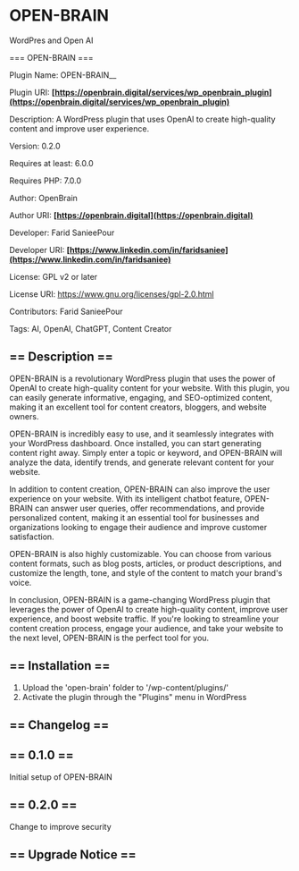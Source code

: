 # OPEN-BRAIN
WordPres and Open AI

=== OPEN-BRAIN === 

Plugin Name: OPEN-BRAIN__

Plugin URI: **[https://openbrain.digital/services/wp_openbrain_plugin](https://openbrain.digital/services/wp_openbrain_plugin)** 

Description: A WordPress plugin that uses OpenAI to create high-quality content and improve user experience.

Version: 0.2.0

Requires at least: 6.0.0

Requires PHP: 7.0.0

Author: OpenBrain

Author URI: **[https://openbrain.digital](https://openbrain.digital)**

Developer: Farid SanieePour

Developer URI: **[https://www.linkedin.com/in/faridsaniee](https://www.linkedin.com/in/faridsaniee)**

License: GPL v2 or later

License URI: https://www.gnu.org/licenses/gpl-2.0.html

Contributors: Farid SanieePour

Tags: AI, OpenAI, ChatGPT, Content Creator


##  == Description ==
OPEN-BRAIN is a revolutionary WordPress plugin that uses the power of OpenAI to create high-quality content for your website. With this plugin, you can easily generate informative, engaging, and SEO-optimized content, making it an excellent tool for content creators, bloggers, and website owners.

OPEN-BRAIN is incredibly easy to use, and it seamlessly integrates with your WordPress dashboard. Once installed, you can start generating content right away. Simply enter a topic or keyword, and OPEN-BRAIN will analyze the data, identify trends, and generate relevant content for your website.

In addition to content creation, OPEN-BRAIN can also improve the user experience on your website. With its intelligent chatbot feature, OPEN-BRAIN can answer user queries, offer recommendations, and provide personalized content, making it an essential tool for businesses and organizations looking to engage their audience and improve customer satisfaction.

OPEN-BRAIN is also highly customizable. You can choose from various content formats, such as blog posts, articles, or product descriptions, and customize the length, tone, and style of the content to match your brand's voice.

In conclusion, OPEN-BRAIN is a game-changing WordPress plugin that leverages the power of OpenAI to create high-quality content, improve user experience, and boost website traffic. If you're looking to streamline your content creation process, engage your audience, and take your website to the next level, OPEN-BRAIN is the perfect tool for you.

## == Installation ==
1. Upload the \'open-brain\' folder to \'/wp-content/plugins/\'
2. Activate the plugin through the "Plugins" menu in WordPress

## == Changelog ==

## == 0.1.0 ==
Initial setup of OPEN-BRAIN

## == 0.2.0 == 
Change to improve security

## == Upgrade Notice ==
